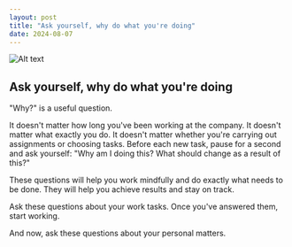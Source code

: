 ```yaml
---
layout: post
title: "Ask yourself, why do what you're doing"
date: 2024-08-07
---
```


![Alt text](/assets/images/07.jpg)

## Ask yourself, why do what you're doing

"Why?" is a useful question.

It doesn't matter how long you've been working at the company. It doesn't matter what exactly you do. It doesn't matter whether you're carrying out assignments or choosing tasks. Before each new task, pause for a second and ask yourself: "Why am I doing this? What should change as a result of this?"

These questions will help you work mindfully and do exactly what needs to be done. They will help you achieve results and stay on track.

Ask these questions about your work tasks. Once you've answered them, start working.

And now, ask these questions about your personal matters.